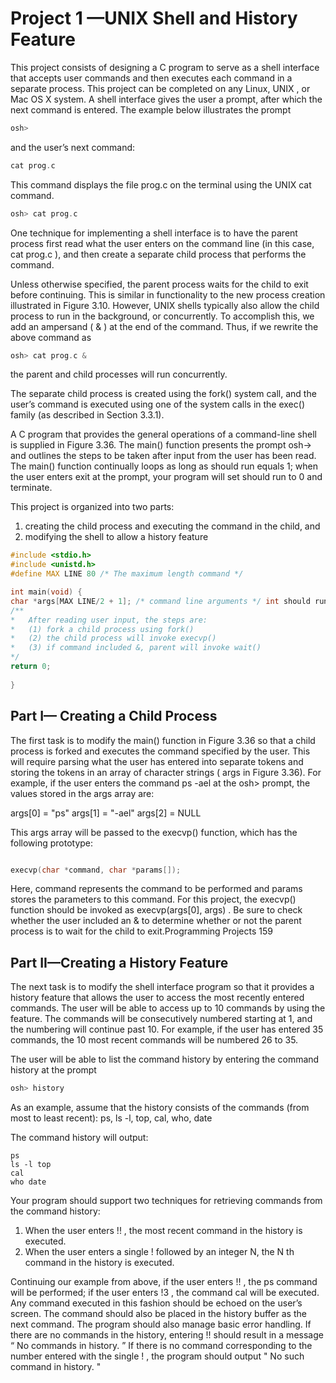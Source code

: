 # Project 1 —UNIX Shell and History Feature  

This project consists of designing a C program to serve as a shell interface that accepts user commands and then executes each command in a separate process. This project can be completed on any Linux, UNIX , or Mac OS X system. A shell interface gives the user a prompt, after which the next command is entered. The example below illustrates the prompt  
 
```c
osh>  
```
and the user’s next command: 

```c
cat prog.c  
``` 
This command displays the file prog.c on the terminal using the UNIX cat command.

```c
osh> cat prog.c 
```
One technique for implementing a shell interface is to have the parent process first read what the user enters on the command line (in this case, cat prog.c ), and then create a separate child process that performs the command. 
 
Unless otherwise specified, the parent process waits for the child to exit before continuing. This is similar in functionality to the new process creation illustrated in Figure 3.10. However, UNIX shells typically also allow the child process to run in the background, or concurrently. To accomplish this, we add an ampersand ( & ) at the end of the command. Thus, if we rewrite the above command as 

 
```c
osh> cat prog.c & 
``` 
the parent and child processes will run concurrently. 
 
The separate child process is created using the fork() system call, and the user’s command is executed using one of the system calls in the exec() family (as described in Section 3.3.1). 
 
A C program that provides the general operations of a command-line shell is supplied in Figure 3.36. The main() function presents the prompt osh-> and outlines the steps to be taken after input from the user has been read. The main() function continually loops as long as should run equals 1; when the user enters exit at the prompt, your program will set should run to 0 and terminate. 
 
This project is organized into two parts:  
1.	creating the child process and executing the command in the child, and  
2.	modifying the shell to allow a history feature 
 
 
 
```c
#include <stdio.h> 
#include <unistd.h> 
#define MAX LINE 80 /* The maximum length command */ 

int main(void) { 
char *args[MAX LINE/2 + 1]; /* command line arguments */ int should run = 1; /* flag to determine when to exit program */ while (should run) { printf("osh>"); fflush(stdout); 
/** 
*	After reading user input, the steps are: 
*	(1) fork a child process using fork() 
*	(2) the child process will invoke execvp() 
*	(3) if command included &, parent will invoke wait() 
*/ 
return 0; 
 
} 
```
 
## Part I— Creating a Child Process 
The first task is to modify the main() function in Figure 3.36 so that a child process is forked and executes the command specified by the user. This will require parsing what the user has entered into separate tokens and storing the tokens in an array of character strings ( args in Figure 3.36). For example, if the user enters the command ps -ael at the osh> prompt, the values stored in the args array are: 
 
args[0] = "ps" args[1] = "-ael" 
args[2] = NULL 
 
This args array will be passed to the execvp() function, which has the following prototype: 

```c

execvp(char *command, char *params[]); 
``` 
Here, command represents the command to be performed and params stores the parameters to this command. For this project, the execvp() function should be invoked as execvp(args[0], args) . Be sure to check whether the user included an & to determine whether or not the parent process is to wait for the child to exit.Programming Projects 
159 
 
## Part II—Creating a History Feature 
 
The next task is to modify the shell interface program so that it provides a history feature that allows the user to access the most recently entered commands. The user will be able to access up to 10 commands by using the feature. The commands will be consecutively numbered starting at 1, and the numbering will continue past 10. For example, if the user has entered 35 commands, the 10 most recent commands will be numbered 26 to 35. 
 
The user will be able to list the command history by entering the command history at the prompt 

```c
osh> history 
```

As an example, assume that the history consists of the commands (from most to least recent): 
ps, ls -l, top, cal, who, date 
 
The command history will output: 

``` 
ps 
ls -l top 
cal 
who date 
```
Your program should support two techniques for retrieving commands from the command history: 
 
1.	When the user enters !! , the most recent command in the history is executed. 
2.	When the user enters a single ! followed by an integer N, the N th command in the history is executed. 
 
Continuing our example from above, if the user enters !! , the ps command will be performed; if the user enters !3 , the command cal will be executed. 
Any command executed in this fashion should be echoed on the user’s screen. 
The command should also be placed in the history buffer as the next command. The program should also manage basic error handling. If there are no commands in the history, entering !! should result in a message “ No commands in history. ” If there is no command corresponding to the number entered with the single ! , the program should output " No such command in history. " 
